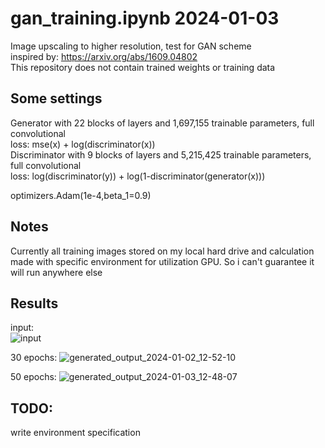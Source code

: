 # gan_training.ipynb 2024-01-03
Image upscaling to higher resolution, test for GAN scheme  
inspired by:  https://arxiv.org/abs/1609.04802  
This repository does not contain trained weights or training data  

## Some settings
  Generator with 22 blocks of layers and 1,697,155 trainable parameters, full convolutional  
loss: mse(x) + log(discriminator(x))  
  Discriminator with 9 blocks of layers and 5,215,425 trainable parameters, full convolutional  
loss: log(discriminator(y)) + log(1-discriminator(generator(x)))  

optimizers.Adam(1e-4,beta_1=0.9)

## Notes
Currently all training images stored on my local hard drive and calculation made with specific environment for utilization GPU. So i can't guarantee it will run anywhere else

## Results

input:  
![input](https://github.com/Deviousrage/img_upscaling_06062023/assets/124791262/5ca6b030-1ac4-4348-822e-60519eb8c154)  

30 epochs: 
![generated_output_2024-01-02_12-52-10](https://github.com/Deviousrage/img_upscaling_06062023/assets/124791262/288e032d-f9cd-45a8-ae5b-9650328e5e70) 


50 epochs: 
![generated_output_2024-01-03_12-48-07](https://github.com/Deviousrage/img_upscaling_06062023/assets/124791262/e37ac9cf-fc0e-4530-b6b1-c97f9055d4f4) 


## TODO: 
write environment specification

